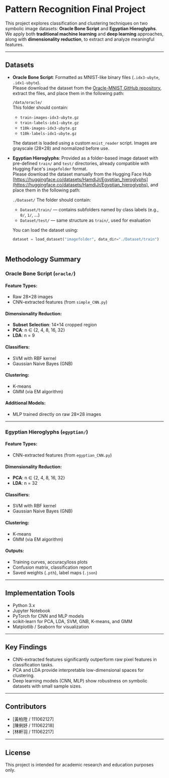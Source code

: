 # Pattern Recognition Final Project

This project explores classification and clustering techniques on two symbolic image datasets: **Oracle Bone Script** and **Egyptian Hieroglyphs**. We apply both **traditional machine learning** and **deep learning** approaches, along with **dimensionality reduction**, to extract and analyze meaningful features.

---
## Datasets

- **Oracle Bone Script**: Formatted as MNIST-like binary files (`.idx3-ubyte`, `.idx1-ubyte`).  
  Please download the dataset from the [Oracle-MNIST GitHub repository](https://github.com/wm-bupt/oracle-mnist), extract the files, and place them in the following path:

  `/data/oracle/`  
  This folder should contain:
  - `train-images-idx3-ubyte.gz`
  - `train-labels-idx1-ubyte.gz`
  - `t10k-images-idx3-ubyte.gz`
  - `t10k-labels-idx1-ubyte.gz`

  The dataset is loaded using a custom `mnist_reader` script. Images are grayscale (28×28) and normalized before use.

- **Egyptian Hieroglyphs**: Provided as a folder-based image dataset with pre-defined `train/` and `test/` directories, already compatible with Hugging Face's `imagefolder` format.  
  Please download the dataset manually from the Hugging Face Hub [https://huggingface.co/datasets/HamdiJr/Egyptian_hieroglyphs](https://huggingface.co/datasets/HamdiJr/Egyptian_hieroglyphs), and place them in the following path:

  `./Dataset/`
  The folder should contain:
  - `Dataset/train/` — contains subfolders named by class labels (e.g., `0/`, `1/`, ...)
  - `Dataset/test/` — same structure as `train/`, used for evaluation

  You can load the dataset using:

  ```python
  dataset = load_dataset("imagefolder", data_dir="./Dataset/train")



## Methodology Summary

### Oracle Bone Script (`oracle/`)

#### Feature Types:
- Raw 28×28 images
- CNN-extracted features (from `simple_CNN.py`)

#### Dimensionality Reduction:
- **Subset Selection**: 14×14 cropped region
- **PCA**: n ∈ {2, 4, 8, 16, 32}
- **LDA**: n = 9

#### Classifiers:
- SVM with RBF kernel
- Gaussian Naive Bayes (GNB)

#### Clustering:
- K-means
- GMM (via EM algorithm)

#### Additional Models:
- MLP trained directly on raw 28×28 images

---

### Egyptian Hieroglyphs (`egyptian/`)

#### Feature Types:
- CNN-extracted features (from `egyptian_CNN.py`)

#### Dimensionality Reduction:
- **PCA**: n ∈ {2, 4, 8, 16, 32}
- **LDA**: n = 32

#### Classifiers:
- SVM with RBF kernel
- Gaussian Naive Bayes (GNB)

#### Clustering:
- K-means
- GMM (via EM algorithm)

#### Outputs:
- Training curves, accuracy/loss plots
- Confusion matrix, classification report
- Saved weights (`.pth`), label maps (`.json`)

---

## Implementation Tools

- Python 3.x
- Jupyter Notebook
- PyTorch for CNN and MLP models
- scikit-learn for PCA, LDA, SVM, GNB, K-means, and GMM
- Matplotlib / Seaborn for visualization

---

## Key Findings

- CNN-extracted features significantly outperform raw pixel features in classification tasks.
- PCA and LDA provide interpretable low-dimensional spaces for clustering.
- Deep learning models (CNN, MLP) show robustness on symbolic datasets with small sample sizes.

---

## Contributors

- [黃柏陞 / 111062127]
- [陳俐妤 / 111062218]
- [林軒羽 / 111062217]

---

## License

This project is intended for academic research and education purposes only.
